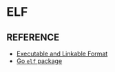 # ELF

## REFERENCE

- [Executable and Linkable Format](https://en.wikipedia.org/wiki/Executable_and_Linkable_Format#Program_header)
- [Go `elf` package](https://pkg.go.dev/debug/elf)